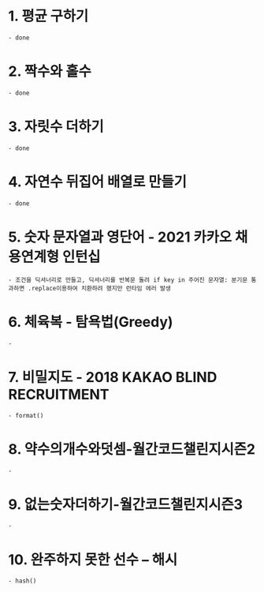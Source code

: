 # 1. 평균 구하기
    - done
# 2. 짝수와 홀수
    - done
# 3. 자릿수 더하기
    - done
# 4. 자연수 뒤집어 배열로 만들기
    - done
# 5. 숫자 문자열과 영단어 - 2021 카카오 채용연계형 인턴십
    - 조건을 딕셔너리로 만들고, 딕셔너리를 반복문 돌려 if key in 주어진 문자열: 분기문 통과하면 .replace이용하여 치환하려 했지만 런타임 에러 발생
# 6. 체육복 - 탐욕법(Greedy)
    - 
# 7. 비밀지도 - 2018 KAKAO BLIND RECRUITMENT
    - format()
# 8. 약수의개수와덧셈-월간코드챌린지시즌2
    - 
# 9. 없는숫자더하기-월간코드챌린지시즌3
    - 
# 10. 완주하지 못한 선수 – 해시
    - hash()